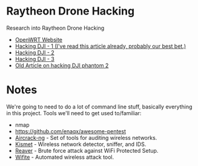 # Raytheon Drone Hacking

Research into Raytheon Drone Hacking

- [OpenWRT Website](https://openwrt.org/)
- [Hacking DJI - 1 (I've read this article already, probably our best bet.)](http://dronesec.xyz/2017/01/25/hacking-the-dji-phantom-3/)
- [Hacking DJI - 2](https://www.theverge.com/2017/6/21/15848344/drones-russian-software-hack-dji-jailbreak)
- [Hacking DJI - 3](https://wetalkuav.com/coptersafe/)
- [Old Article on hacking DJI phantom 2](https://github.com/noahwilliamsson/dji-phantom-vision)


# Notes

We're going to need to do a lot of command line stuff, basically everything in this project. Tools we'll need to get used to/familiar:

- nmap
- https://github.com/enaqx/awesome-pentest
- [Aircrack-ng](http://www.aircrack-ng.org/) - Set of tools for auditing wireless networks.
- [Kismet](https://kismetwireless.net/) - Wireless network detector, sniffer, and IDS.
- [Reaver](https://code.google.com/archive/p/reaver-wps) - Brute force attack against WiFi Protected Setup.
- [Wifite](https://github.com/derv82/wifite) - Automated wireless attack tool.
